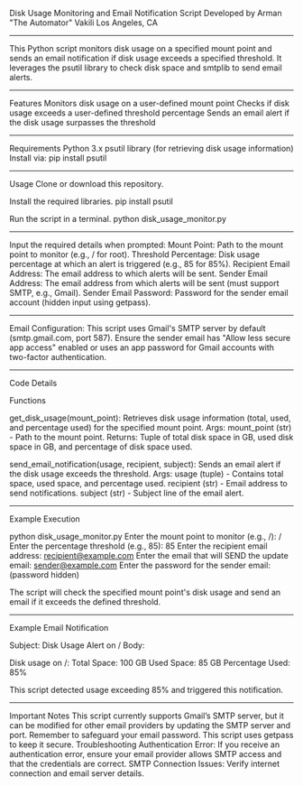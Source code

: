 Disk Usage Monitoring and Email Notification Script
Developed by Arman "The Automator" Vakili
Los Angeles, CA 

**********
This Python script monitors disk usage on a specified mount point and sends an email notification if disk usage exceeds a specified threshold. 
It leverages the psutil library to check disk space and smtplib to send email alerts.

**********
Features
Monitors disk usage on a user-defined mount point
Checks if disk usage exceeds a user-defined threshold percentage
Sends an email alert if the disk usage surpasses the threshold

**********
Requirements
Python 3.x
psutil library (for retrieving disk usage information)
Install via: pip install psutil

**********
Usage
Clone or download this repository.

Install the required libraries.
pip install psutil

Run the script in a terminal.
python disk_usage_monitor.py

**********
Input the required details when prompted:
Mount Point: Path to the mount point to monitor (e.g., / for root).
Threshold Percentage: Disk usage percentage at which an alert is triggered (e.g., 85 for 85%).
Recipient Email Address: The email address to which alerts will be sent.
Sender Email Address: The email address from which alerts will be sent (must support SMTP, e.g., Gmail).
Sender Email Password: Password for the sender email account (hidden input using getpass).

**********
Email Configuration:
This script uses Gmail's SMTP server by default (smtp.gmail.com, port 587). 
Ensure the sender email has "Allow less secure app access" enabled or uses an app password for Gmail accounts with two-factor authentication.

**********
Code Details

Functions

get_disk_usage(mount_point): Retrieves disk usage information (total, used, and percentage used) for the specified mount point.
Args: mount_point (str) - Path to the mount point.
Returns: Tuple of total disk space in GB, used disk space in GB, and percentage of disk space used.

send_email_notification(usage, recipient, subject): Sends an email alert if the disk usage exceeds the threshold.
Args:
usage (tuple) - Contains total space, used space, and percentage used.
recipient (str) - Email address to send notifications.
subject (str) - Subject line of the email alert.

**********
Example Execution

python disk_usage_monitor.py
Enter the mount point to monitor (e.g., /): /
Enter the percentage threshold (e.g., 85): 85
Enter the recipient email address: recipient@example.com
Enter the email that will SEND the update email: sender@example.com
Enter the password for the sender email: (password hidden)

The script will check the specified mount point's disk usage and send an email if it exceeds the defined threshold.

**********
Example Email Notification

Subject: Disk Usage Alert on /
Body:

Disk usage on /:
Total Space: 100 GB
Used Space: 85 GB
Percentage Used: 85%

This script detected usage exceeding 85% and triggered this notification.

**********
Important Notes
This script currently supports Gmail’s SMTP server, but it can be modified for other email providers by updating the SMTP server and port.
Remember to safeguard your email password. This script uses getpass to keep it secure.
Troubleshooting
Authentication Error: If you receive an authentication error, ensure your email provider allows SMTP access and that the credentials are correct.
SMTP Connection Issues: Verify internet connection and email server details.

